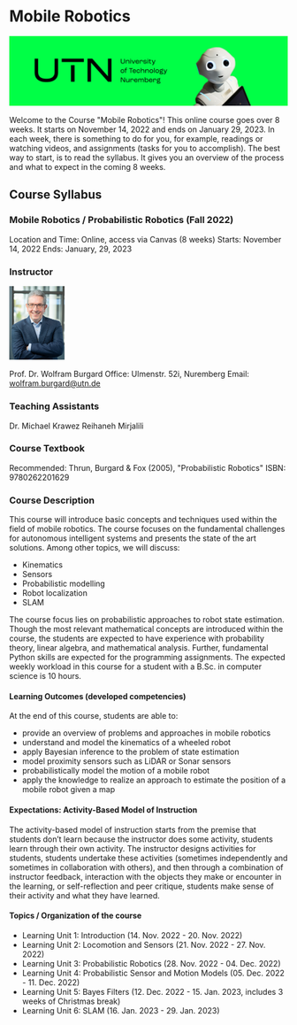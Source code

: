 # Mobile Robotics

![](Images/UTN-banner-1.png)

Welcome to the Course "Mobile Robotics"!
This online course goes over 8 weeks. It starts on November 14, 2022 and ends on January 29, 2023.
In each week, there is something to do for you, for example, readings or watching videos, and assignments (tasks for you to accomplish). The best way to start, is to read the syllabus. It gives you an overview of the process and what to expect in the coming 8 weeks.

## Course Syllabus

### Mobile Robotics / Probabilistic Robotics (Fall 2022)

Location and Time: Online, access via Canvas (8 weeks)
Starts: November 14, 2022
Ends: January, 29, 2023

### Instructor 

<img src="Images/wolfram-portrait.jpeg" alt="wolfram" width="100"/>

Prof. Dr. Wolfram Burgard
Office: Ulmenstr. 52i, Nuremberg
Email: wolfram.burgard@utn.de

### Teaching Assistants

Dr. Michael Krawez
Reihaneh Mirjalili

### Course Textbook
Recommended: Thrun, Burgard & Fox (2005), "Probabilistic Robotics"
ISBN: 9780262201629

### Course Description
This course will introduce basic concepts and techniques used within the field of mobile robotics. The course focuses on the fundamental challenges for autonomous intelligent systems and presents the state of the art solutions. Among other topics, we will discuss:

* Kinematics
* Sensors
* Probabilistic modelling
* Robot localization
* SLAM

The course focus lies on probabilistic approaches to robot state estimation. Though the most relevant mathematical concepts are introduced within the course, the students are expected to have experience with probability theory, linear algebra, and mathematical analysis. Further, fundamental Python skills are expected for the programming assignments. The expected weekly workload in this course for a student with a B.Sc. in computer science is 10 hours.

#### Learning Outcomes (developed competencies)
At the end of this course, students are able to:

* provide an overview of problems and approaches in mobile robotics
* understand and model the kinematics of a wheeled robot
* apply Bayesian inference to the problem of state estimation
* model proximity sensors such as LiDAR or Sonar sensors
* probabilistically model the motion of a mobile robot
* apply the knowledge to realize an approach to estimate the position of a mobile robot given a map 

#### Expectations: Activity-Based Model of Instruction
The activity-based model of instruction starts from the premise that students don’t learn because the instructor does some activity, students learn through their own activity. The instructor designs activities for students, students undertake these activities (sometimes independently and sometimes in collaboration with others), and then through a combination of instructor feedback, interaction with the objects they make or encounter in the learning, or self-reflection and peer critique, students make sense of their activity and what they have learned.

#### Topics / Organization of the course
* Learning Unit 1: Introduction (14. Nov. 2022 - 20. Nov. 2022)
* Learning Unit 2: Locomotion and Sensors (21. Nov. 2022 - 27. Nov. 2022)
* Learning Unit 3: Probabilistic Robotics (28. Nov. 2022 - 04. Dec. 2022)
* Learning Unit 4: Probabilistic Sensor and Motion Models (05. Dec. 2022 - 11. Dec. 2022)
* Learning Unit 5: Bayes Filters (12. Dec. 2022 - 15. Jan. 2023, includes 3 weeks of Christmas break)
* Learning Unit 6: SLAM (16. Jan. 2023 - 29. Jan. 2023)

